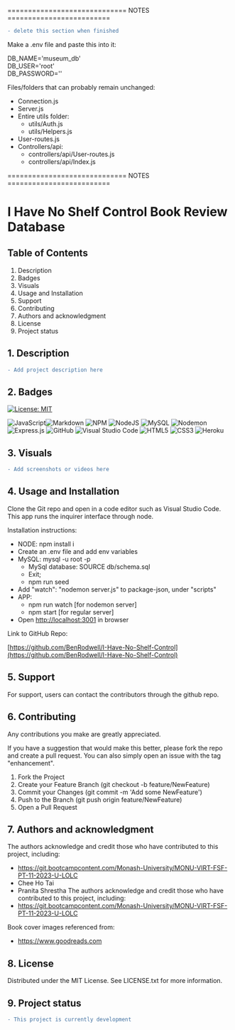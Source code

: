 ============================= NOTES =========================

```diff
- delete this section when finished
```

Make a .env file and paste this into it:

DB_NAME='museum_db'   \
DB_USER='root'        \
DB_PASSWORD=''      

Files/folders that can probably remain unchanged:

- Connection.js
- Server.js
-	Entire utils folder:
    - utils/Auth.js
    - utils/Helpers.js
- User-routes.js
- Controllers/api:
   - controllers/api/User-routes.js
   - controllers/api/Index.js


============================= NOTES =========================

# I Have No Shelf Control Book Review Database

## Table of Contents

1. Description
2. Badges
3. Visuals
4. Usage and Installation
5. Support
6. Contributing 
7. Authors and acknowledgment
8. License
9. Project status

## 1. Description

```diff
- Add project description here
```

## 2. Badges

[![License: MIT](https://img.shields.io/badge/License-MIT-yellow.svg)](https://opensource.org/licenses/MIT)

![JavaScript](https://img.shields.io/badge/javascript-%23323330.svg?style=for-the-badge&logo=javascript&logoColor=%23F7DF1E)![Markdown](https://img.shields.io/badge/markdown-%23000000.svg?style=for-the-badge&logo=markdown&logoColor=white) ![NPM](https://img.shields.io/badge/NPM-%23CB3837.svg?style=for-the-badge&logo=npm&logoColor=white) ![NodeJS](https://img.shields.io/badge/node.js-6DA55F?style=for-the-badge&logo=node.js&logoColor=white) ![MySQL](https://img.shields.io/badge/mysql-%2300f.svg?style=for-the-badge&logo=mysql&logoColor=white) ![Nodemon](https://img.shields.io/badge/NODEMON-%23323330.svg?style=for-the-badge&logo=nodemon&logoColor=%BBDEAD) ![Express.js](https://img.shields.io/badge/express.js-%23404d59.svg?style=for-the-badge&logo=express&logoColor=%2361DAFB) ![GitHub](https://img.shields.io/badge/github-%23121011.svg?style=for-the-badge&logo=github&logoColor=white) ![Visual Studio Code](https://img.shields.io/badge/Visual%20Studio%20Code-0078d7.svg?style=for-the-badge&logo=visual-studio-code&logoColor=white) ![HTML5](https://img.shields.io/badge/html5-%23E34F26.svg?style=for-the-badge&logo=html5&logoColor=white) ![CSS3](https://img.shields.io/badge/css3-%231572B6.svg?style=for-the-badge&logo=css3&logoColor=white) ![Heroku](https://img.shields.io/badge/heroku-%23430098.svg?style=for-the-badge&logo=heroku&logoColor=white) 

## 3. Visuals

```diff
- Add screenshots or videos here
```

## 4. Usage and Installation

Clone the Git repo and open in a code editor such as Visual Studio Code. This app runs the inquirer interface through node. 

Installation instructions:

- NODE: npm install i
- Create an .env file and add env variables
- MySQL: mysql -u root -p
    - MySql database: SOURCE db/schema.sql
    - Exit;
    - npm run seed
- Add     "watch": "nodemon server.js"   to package-json, under "scripts"
- APP: 
    * npm run watch [for nodemon server] 
    * npm start [for regular server]
- Open [http://localhost:3001](http://localhost:3001/) in browser

Link to GitHub Repo:

[https://github.com/BenRodwell/I-Have-No-Shelf-Control](https://github.com/BenRodwell/I-Have-No-Shelf-Control)

## 5. Support

For support, users can contact the contributors through the github repo.

## 6. Contributing

Any contributions you make are greatly appreciated.

If you have a suggestion that would make this better, please fork the repo and create a pull request. You can also simply open an issue with the tag "enhancement". 
1.	Fork the Project
2.	Create your Feature Branch (git checkout -b feature/NewFeature)
3.	Commit your Changes (git commit -m 'Add some NewFeature')
4.	Push to the Branch (git push origin feature/NewFeature)
5.	Open a Pull Request

## 7. Authors and acknowledgment

The authors acknowledge and credit those who have contributed to this project, including:
*	https://git.bootcampcontent.com/Monash-University/MONU-VIRT-FSF-PT-11-2023-U-LOLC
*	Chee Ho Tai
*	Pranita Shrestha
The authors acknowledge and credit those who have contributed to this project, including:
*	https://git.bootcampcontent.com/Monash-University/MONU-VIRT-FSF-PT-11-2023-U-LOLC

Book cover images referenced from:
*	https://www.goodreads.com

## 8. License

Distributed under the MIT License. See LICENSE.txt for more information.

## 9. Project status

```diff
- This project is currently development
```
